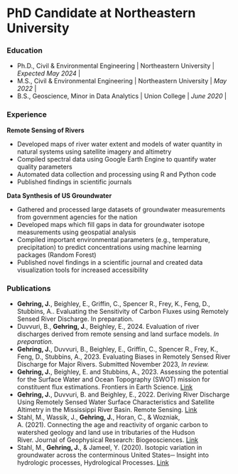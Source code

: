 # PhD Candidate at Northeastern University

### Education
- Ph.D., Civil & Environmental Engineering | Northeastern University | _Expected May 2024_ |
- M.S., Civil & Environmental Engineering | Northeastern University | _May 2022_ |
- B.S., Geoscience, Minor in Data Analytics | Union College | _June 2020_ |

### Experience
**Remote Sensing of Rivers**
- Developed maps of river water extent and models of water quantity in natural systems using satellite imagery and altimetry
- Compiled spectral data using Google Earth Engine to quantify water quality parameters
- Automated data collection and processing using R and Python code
- Published findings in scientific journals

**Data Synthesis of US Groundwater**
- Gathered and processed large datasets of groundwater measurements from government agencies for the nation
- Developed maps which fill gaps in data for groundwater isotope measurements using geospatial analysis
- Compiled important environmental parameters (e.g., temperature, precipitation) to predict concentrations using machine learning packages (Random Forest)
- Published novel findings in a scientific journal and created data visualization tools for increased accessibility

### Publications
- **Gehring, J.**, Beighley, E., Griffin, C., Spencer R., Frey, K., Feng, D., Stubbins, A.. Evaluating the Sensitivity of Carbon Fluxes using Remotely Sensed River Discharge. In preparation.
- Duvvuri, B., **Gehring, J.**, Beighley, E., 2024. Evaluation of river discharges derived from remote sensing and land surface models. _In preparation._
- **Gehring, J.**, Duvvuri, B., Beighley, E., Griffin, C., Spencer R., Frey, K., Feng, D., Stubbins, A., 2023. Evaluating Biases in Remotely Sensed River Discharge for Major Rivers. Submitted November 2023, _In review._
- **Gehring, J.**, Beighley, E. and Stubbins, A., 2023. Assessing the potential for the Surface Water and Ocean Topography (SWOT) mission for constituent flux estimations. Frontiers in Earth Science. [Link](https://www.frontiersin.org/articles/10.3389/feart.2023.1201711/full#:~:text=10.3389%2Ffeart.2023.1201711-,Assessing%20the%20potential%20for%20the%20Surface%20Water%20and%20Ocean%20Topography,mission%20for%20constituent%20flux%20estimations&text=The%20recently%20launched%20Surface%20Water,widths%2C%20elevations%2C%20and%20slopes.)
- **Gehring, J.**, Duvvuri, B. and Beighley, E., 2022. Deriving River Discharge Using Remotely Sensed Water Surface Characteristics and Satellite Altimetry in the Mississippi River Basin. Remote Sensing. [Link](https://www.mdpi.com/2072-4292/14/15/3541)
- Stahl, M., Wassik, J., **Gehring, J.**, Horan, C., & Wozniak, A. (2021). Connecting the age and reactivity of organic carbon to watershed geology and land use in tributaries of the Hudson River. Journal of Geophysical Research: Biogeosciences. [Link](https://agupubs.onlinelibrary.wiley.com/doi/full/10.1029/2021JG006494)
- Stahl, M., **Gehring, J.**, & Jameel, Y. (2020). Isotopic variation in groundwater across the conterminous United States─ Insight into hydrologic processes, Hydrological Processes. [Link](https://onlinelibrary.wiley.com/doi/abs/10.1002/hyp.13832)


